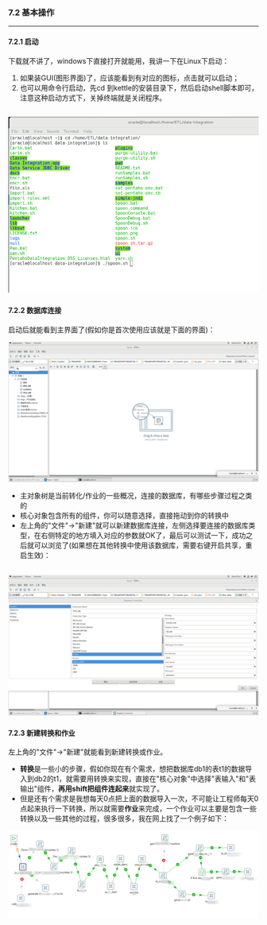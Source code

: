 ### 7.2 基本操作
---
#### 7.2.1 启动
下载就不讲了，windows下直接打开就能用，我讲一下在Linux下启动：
1. 如果装GUI(图形界面)了，应该能看到有对应的图标，点击就可以启动；
2. 也可以用命令行启动，先cd 到kettle的安装目录下，然后启动shell脚本即可，注意这种启动方式下，关掉终端就是关闭程序。

![启动](https://github.com/397179459/APEX_FA/blob/master/img/7.kettle/21.png)
---
#### 7.2.2 数据库连接
启动后就能看到主界面了(假如你是首次使用应该就是下面的界面)：

![](https://github.com/397179459/APEX_FA/blob/master/img/7.kettle/22.png)
* 主对象树是当前转化/作业的一些概况，连接的数据库，有哪些步骤过程之类的
* 核心对象包含所有的组件，你可以随意选择，直接拖动到你的转换中
* 左上角的"文件"->"新建"就可以新建数据库连接，左侧选择要连接的数据库类型，在右侧特定的地方填入对应的参数就OK了，最后可以测试一下，成功之后就可以浏览了(如果想在其他转换中使用该数据库，需要右键开启共享，重启生效)：

![](https://github.com/397179459/APEX_FA/blob/master/img/7.kettle/23.png)
---
#### 7.2.3 新建转换和作业
左上角的"文件"->"新建"就能看到新建转换或作业。
* **转换**是一些小的步骤，假如你现在有个需求，想把数据库db1的表t1的数据导入到db2的t1，就需要用转换来实现，直接在"核心对象"中选择"表输入"和"表输出"组件，**再用shift把组件连起来**就实现了。
* 但是还有个需求是我想每天0点把上面的数据导入一次，不可能让工程师每天0点起来执行一下转换，所以就需要**作业**来完成，一个作业可以主要是包含一些转换以及一些其他的过程，很多很多，我在网上找了一个例子如下：

![](https://github.com/397179459/APEX_FA/blob/master/img/7.kettle/eg.jpg)